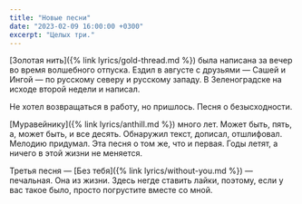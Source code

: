 ```yaml
---
title: "Новые песни"
date: "2023-02-09 16:00:00 +0300"
excerpt: "Целых три."
---
```


[Золотая нить]({% link lyrics/gold-thread.md %}) была написана за вечер во время волшебного отпуска. Ездил в августе с друзьями — Сашей и Ингой — по русскому северу и русскому западу. В Зеленоградске на исходе второй недели и написал.

Не хотел возвращаться в работу, но пришлось. Песня о безысходности.

[Муравейнику]({% link lyrics/anthill.md %}) много лет. Может быть, пять, а, может быть, и все десять. Обнаружил текст, дописал, отшлифовал. Мелодию придумал. Эта песня о том же, что и первая. Годы летят, а ничего в этой жизни не меняется.

Третья песня — [Без тебя]({% link lyrics/without-you.md %}) — печальная. Она из жизни. Здесь негде ставить лайки, поэтому, если у вас такое было, просто погрустите вместе со мной.
